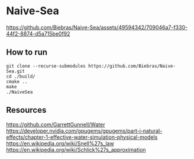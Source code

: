 # Naive-Sea
https://github.com/Biebras/Naive-Sea/assets/49594342/709046a7-f330-44f2-8874-d5a715be0f92
## How to run
```
git clone --recurse-submodules https://github.com/Biebras/Naive-Sea.git
cd ./build/
cmake ..
make
./NaiveSea
```
## Resources
https://github.com/GarrettGunnell/Water \
https://developer.nvidia.com/gpugems/gpugems/part-i-natural-effects/chapter-1-effective-water-simulation-physical-models \
https://en.wikipedia.org/wiki/Snell%27s_law \
https://en.wikipedia.org/wiki/Schlick%27s_approximation
